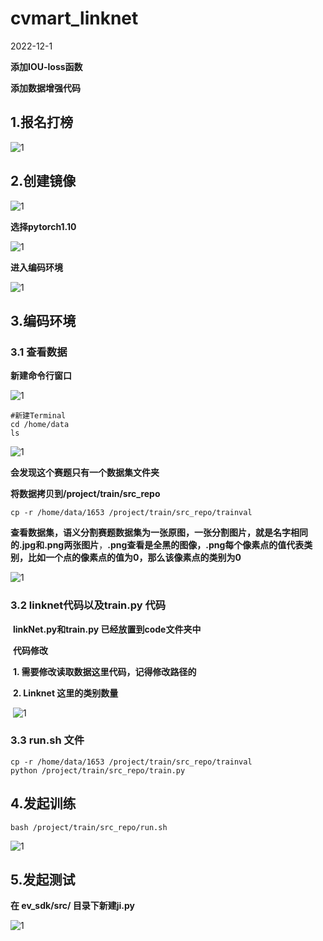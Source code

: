 # cvmart_linknet

2022-12-1

**添加IOU-loss函数**

**添加数据增强代码**

## 1.报名打榜

![1](./img/1.jpg)

## 2.创建镜像

![1](./img/2.jpg)



**选择pytorch1.10**

![1](./img/3.jpg)



**进入编码环境**

![1](./img/4.jpg)



## 3.编码环境

### 3.1 查看数据

**新建命令行窗口**

![1](./img/5.jpg)

```shell
#新建Terminal
cd /home/data
ls
```

![1](./img/6.jpg)

**会发现这个赛题只有一个数据集文件夹**

**将数据拷贝到/project/train/src_repo**



```shell
cp -r /home/data/1653 /project/train/src_repo/trainval
```

**查看数据集，语义分割赛题数据集为一张原图，一张分割图片，就是名字相同的.jpg和.png两张图片**，**.png查看是全黑的图像，.png每个像素点的值代表类别，比如一个点的像素点的值为0，那么该像素点的类别为0**

![1](./img/7.jpg)

### 3.2 linknet代码以及train.py 代码

​      **linkNet.py和train.py 已经放置到code文件夹中**

​	 **代码修改** 

​						**1. 需要修改读取数据这里代码，记得修改路径的**

​					     **2. Linknet 这里的类别数量**



​	![1](./img/8.jpg)

###  3.3 run.sh 文件

```shell
cp -r /home/data/1653 /project/train/src_repo/trainval
python /project/train/src_repo/train.py
```

## 4.发起训练

```shell
bash /project/train/src_repo/run.sh
```

![1](./img/9.jpg)

## 5.发起测试

**在 ev_sdk/src/ 目录下新建ji.py** 

![1](./img/10.jpg)